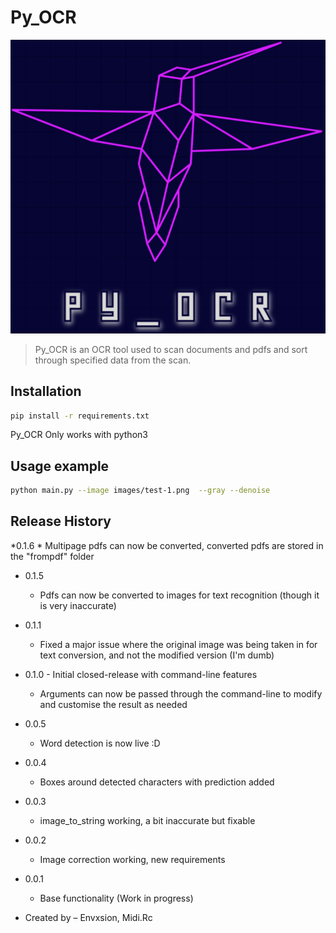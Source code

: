 # Py_OCR

<p align="center"><img src="assets\logo.png"></p>

> Py_OCR is an OCR tool used to scan documents and pdfs and sort through specified data from the scan.


## Installation



```sh
pip install -r requirements.txt
```
Py_OCR Only works with python3

## Usage example

```sh
python main.py --image images/test-1.png  --gray --denoise
```

## Release History
*0.1.6
    * Multipage pdfs can now be converted, converted pdfs are stored in the "frompdf" folder
* 0.1.5
    * Pdfs can now be converted to images for text recognition (though it is very inaccurate)
* 0.1.1
    * Fixed a major issue where the original image was being taken in for text conversion, and not the modified version (I'm dumb)
* 0.1.0 - Initial closed-release with command-line features
    * Arguments can now be passed through the command-line to modify and customise the result as needed
* 0.0.5
    * Word detection is now live :D
* 0.0.4 
    * Boxes around detected characters with prediction added
* 0.0.3
    * image_to_string working, a bit inaccurate but fixable
* 0.0.2
    * Image correction working, new requirements
* 0.0.1
    * Base functionality (Work in progress)



* Created by – Envxsion, Midi.Rc




